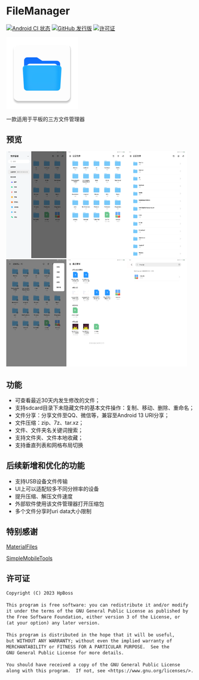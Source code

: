 # FileManager
[![Android CI 状态](https://github.com/HpBoss/FileManager/workflows/Android%20CI/badge.svg)](https://github.com/zhanghai/MaterialFiles/actions) [![GitHub 发行版](https://img.shields.io/github/v/release/HpBoss/FileManager)](https://github.com/zhanghai/MaterialFiles/releases) [![许可证](https://img.shields.io/github/license/HpBoss/FileManager?color=blue)](LICENSE)

<img src="app/src/main/res/mipmap-xxxhdpi/app_icon.png" />

一款适用于平板的三方文件管理器

## 预览

<p><img src="art/left_drawer.png" alt="left_drawer" width="32%" /><img src="art/main_page.png" alt="main_page" width="32%" /><img src="art/list_layout.png" alt="list_layout" width="32%" /><img src="art/more_operate.png" alt="more_operate" width="32%" /><img src="art/recent.png" alt="recent" width="32%" /><img src="art/search.png" alt="search" width="32%" /></p>                            

## 功能

* 可查看最近30天内发生修改的文件；
* 支持sdcard目录下未隐藏文件的基本文件操作：复制、移动、删除、重命名；
* 文件分享：分享文件至QQ、微信等，兼容至Android 13 URI分享；
* 文件压缩：zip、7z、tar.xz；
* 文件、文件夹名关键词搜索；
* 支持文件夹、文件本地收藏；
* 支持垂直列表和网格布局切换

## 后续新增和优化的功能

* 支持USB设备文件传输
* UI上可以适配较多不同分辨率的设备
* 提升压缩、解压文件速度
* 外部软件使用该文件管理器打开压缩包
* 多个文件分享时uri data大小限制

## 特别感谢

[MaterialFiles](https://github.com/zhanghai/MaterialFiles)

[SimpleMobileTools](https://github.com/SimpleMobileTools/Simple-File-Manager)

## 许可证

    Copyright (C) 2023 HpBoss
    
    This program is free software: you can redistribute it and/or modify
    it under the terms of the GNU General Public License as published by
    the Free Software Foundation, either version 3 of the License, or
    (at your option) any later version.
    
    This program is distributed in the hope that it will be useful,
    but WITHOUT ANY WARRANTY; without even the implied warranty of
    MERCHANTABILITY or FITNESS FOR A PARTICULAR PURPOSE.  See the
    GNU General Public License for more details.
    
    You should have received a copy of the GNU General Public License
    along with this program.  If not, see <https://www.gnu.org/licenses/>.
